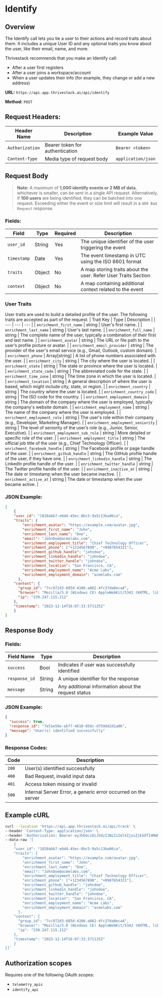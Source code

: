 # Identify

## Overview
The Identify call lets you tie a user to their actions and record traits about them. It includes a unique User ID and any optional traits you know about the user, like their email, name, and more.

Thrivestack recommends that you make an Identify call:
- After a user first registers
- After a user joins a workspace/account
- When a user updates their info (for example, they change or add a new address)

<!-- ![User Identify Flowchart](/img/docs/analyze/apis/identify-flowchart.png) -->

**URL:** `https://api.app.thrivestack.ai/api/identify`

**Method:** `POST`

## Request Headers:

| Header Name     | Description                                       | Example Value           |
|-----------------|---------------------------------------------------|-------------------------|
| `Authorization` | Bearer token for authentication | `Bearer <token>`        |
| `Content-Type`  | Media type of request body                        | `application/json`      |

## Request Body 
> **Note:** A maximum of **1,000 identify events or 2 MB of data**, whichever is smaller, can be sent in a single API request. Alternatively, if **100 users** are being identified, they can be batched into one request. Exceeding either the event or size limit will result in a `400 Bad Request` response.
>
### Fields:
| Field | Type | Required | Description |
| --- | --- | --- | --- |
| `user_id` | String | Yes | The unique identifier of the user triggering the event |
| `timestamp` | Date | Yes | The event timestamp in UTC using the ISO 8601 format |
| `traits` | Object | No | A map storing traits about the user. Refer User Traits Section |
| `context` | Object | No | A map containing additional context related to the event |

### User Traits
User traits are used to build a detailed profile of the user. The following traits are accepted as part of the request:
| Trait Key | Type | Description |
| --- | --- | --- |
| `enrichment_first_name` | string | User's first name. |
| `enrichment_last_name` | string | User's last name. |
| `enrichment_full_name` | string | The complete name of the user, typically a combination of their first and last name. |
| `enrichment_avatar` | string | The URL or file path to the user’s profile picture or avatar. |
| `enrichment_email_provider` | string | The provider of the user's email service (e.g., Gmail, Outlook, custom domain). |
| `enrichment_phone` | Array[string] | A list of phone numbers associated with the user. |
| `enrichment_city` | string | The city where the user is located. |
| `enrichment_state` | string | The state or province where the user is located. |
| `enrichment_state_code` | string | The abbreviated code for the state. |
| `enrichment_time_zone` | string | The time zone in which the user is located. |
| `enrichment_location` | string | A general description of where the user is based, which might include city, state, or region. |
| `enrichment_country` | string | The country where the user is located. |
| `enrichment_country_code` | string | The ISO code for the country. |
| `enrichment_employment_domain` | string | The domain of the company where the user is employed, typically the company's website domain. |
| `enrichment_employment_name` | string | The name of the company where the user is employed. |
| `enrichment_employment_role` | string | The user's role within their company (e.g., Developer, Marketing Manager). |
| `enrichment_employment_seniority` | string | The level of seniority of the user’s role (e.g., Junior, Senior, Executive). |
| `enrichment_employment_sub_role` | string | More detailed or specific role of the user. |
| `enrichment_employment_title` | string | The official job title of the user (e.g., Chief Technology Officer). |
| `enrichment_facebook_handle` | string | The Facebook profile or page handle of the user. |
| `enrichment_github_handle` | string | The GitHub profile handle of the user, if they have one. |
| `enrichment_linkedin_handle` | string | The LinkedIn profile handle of the user. |
| `enrichment_twitter_handle` | string | The Twitter profile handle of the user. |
| `enrichment_inactive_at` | string | The date or timestamp when the user became inactive. |
| `enrichment_active_at` | string | The date or timestamp when the user became active. |

### JSON Example:
```json
[
	{
    "user_id": "1820abb7-e6d4-45ec-8bc5-9a5c13ba06ca",
    "traits": {
	    "enrichment_avatar": "https://example.com/avatar.jpg",
	    "enrichment_first_name": "John",
	    "enrichment_last_name": "Doe",
	    "email": "JohnDoe@acmelabs.com",
	    "enrichment_employment_title": "Chief Technology Officer",
	    "enrichment_phone": ["+1234567890", "+0987654321"],
	    "enrichment_github_handle": "johndoe",
	    "enrichment_linkedin_handle": "johndoe",
	    "enrichment_twitter_handle": "johndoe",
	    "enrichment_location": "San Francisco, CA",
	    "enrichment_employment_name": "Acme Labs",
	    "enrichment_employment_domain": "acmelabs.com"
	  },
    "context": {
      "group_id": "7cc972d3-685d-4106-a862-4fc37da0eca4",
      "browser": "Mozilla/5.0 (Windows CE) AppleWebKit/5342 (KHTML, like Gecko) Chrome/39.0.800.0 Mobile Safari/5342",
      "ip": "239.247.115.212"
    },
    "timestamp": "2023-12-14T16:07:33.571125Z"
    }
]
```

## Response Body 
### Fields:

| Field Name | Type | Description |
| --- | --- | --- |
| `success` | Bool | Indicates if user was successfully identified |
| `response_id` | String | A unique identifier for the response |
| `message` | String | Any additional information about the request status |                                            |
### JSON Example:
```json
{
  "success": true,
  "response_id": "7e51e59e-abf7-4610-858c-d759dd2d1a06",
  "message": "User(s) identified successfully"
}
```

### Response Codes:

| Code | Description |
| --- | --- |
| `200` | User(s) identified successfully |
| `400` | Bad Request, invalid input data |
| `401` | Access token missing or invalid |
| `500` | Internal Server Error, a generic error occurred on the server |


## Example cURL

```bash
curl --location 'https://api.app.thrivestack.ai/api/track' \
--header 'Content-Type: application/json' \
--header 'Authorization: Bearer eyJhbGciOiJSUzI1NiIsImlkIjoiZjk5OTI4MmMtYjZjZi00YjQ4LTliMWEtOTAyMWVlM2Q3NmI0IiwidHlwIjoiSldUIn0.eyJhdWQiOiJ1c2VyX21hbmFnZW1lbnQiLCJleHAiOjE3MjUwMTQwOTcsImp0aSI6ImY5OTkyODJjLWI2Y2YtNGI0OC05YjFhLTkwMjFlZTNkNzZiNCIsImlhdCI6MTcyNDkzNjA5NywiaXNzIjoiVGhyaXZlU3RhY2sifQ.dCfke26t69Xd9mKbvVH9GPCueMxnSRrL5qJwUm02giXVO1Ne8jTBH5oSAo2nisE3h6ri8FpCEfTn7qTfkBYmXyCwRGUFBkqCwZAtYWrp8ugmAlp2exsuCzFLGF5UQiwHi5qcOzsDEUa7s7UODNl7nThNwArlqTwkJp-XEc9BXCjw2mX3_9Hc0H_ozbg8pWjXIcBqLjuXjVI-VIT3P46wd3_PVJve8Hm-rOuoMkwprihJCbYavihecNff_lE2f2KIzUruIJyLeXqohd1XkVxG3xSrviDqXEbsVBA-o3rHoLZqEHC2lSm99S1Ot7DsVR19Vo5INgV4cvdsmYMfdsyXDw' \
--data-raw '[
	{
    "user_id": "1820abb7-e6d4-45ec-8bc5-9a5c13ba06ca",
    "traits": {
	    "enrichment_avatar": "https://example.com/avatar.jpg",
	    "enrichment_first_name": "John",
	    "enrichment_last_name": "Doe",
	    "email": "JohnDoe@acmelabs.com",
	    "enrichment_employment_title": "Chief Technology Officer",
	    "enrichment_phone": ["+1234567890", "+0987654321"],
	    "enrichment_github_handle": "johndoe",
	    "enrichment_linkedin_handle": "johndoe",
	    "enrichment_twitter_handle": "johndoe",
	    "enrichment_location": "San Francisco, CA",
	    "enrichment_employment_name": "Acme Labs",
	    "enrichment_employment_domain": "acmelabs.com"
	  },
    "context": {
      "group_id": "7cc972d3-685d-4106-a862-4fc37da0eca4",
      "browser": "Mozilla/5.0 (Windows CE) AppleWebKit/5342 (KHTML, like Gecko) Chrome/39.0.800.0 Mobile Safari/5342",
      "ip": "239.247.115.212"
    },
    "timestamp": "2023-12-14T16:07:33.571125Z"
    }
}]'
```

## Authorization scopes
Requires one of the following OAuth scopes:
- `telemetry_apis`
- `identify_api`